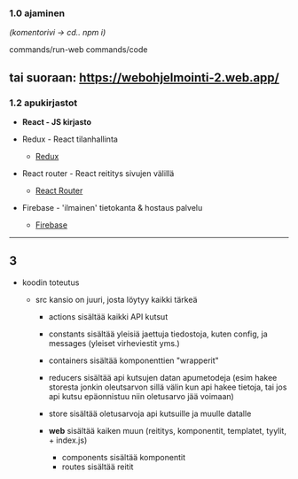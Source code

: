 ### 1.0 ajaminen

_(komentorivi -> cd.. npm i)_

commands/run-web
commands/code


tai suoraan: https://webohjelmointi-2.web.app/
---

### 1.2 apukirjastot

- __React - JS kirjasto__

- Redux - React tilanhallinta
    - [Redux](https://redux.js.org/docs/introduction/)

- React router - React reititys sivujen välillä
    - [React Router](https://github.com/ReactTraining/react-router)

- Firebase - 'ilmainen' tietokanta & hostaus palvelu
    - [Firebase](https://firebase.google.com/)
    
---



## 3

- koodin toteutus
    - src kansio on juuri, josta löytyy kaikki tärkeä

        - actions sisältää kaikki API kutsut

        - constants sisältää yleisiä jaettuja tiedostoja, kuten config, ja messages (yleiset virheviestit yms.)

        - containers sisältää komponenttien "wrapperit"

        - reducers sisältää api kutsujen datan apumetodeja (esim hakee storesta jonkin oleutsarvon sillä välin kun api hakee tietoja, tai jos api kutsu epäonnistuu niin oletusarvo jää voimaan)

        - store sisältää oletusarvoja api kutsuille ja muulle datalle


        - __web__ sisältää kaiken muun (reititys, komponentit, templatet, tyylit, + index.js)
            - components sisältää komponentit
            - routes sisältää reitit



